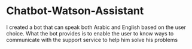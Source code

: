 # Chatbot-Watson-Assistant
I created a bot that can speak both Arabic and English based on the user choice. What the bot provides is to enable the user to know ways to communicate with the support service to help him solve his problems
